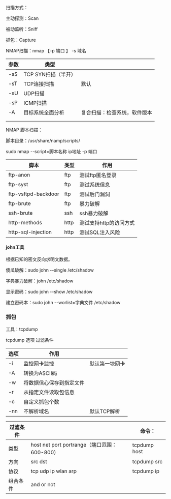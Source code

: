 扫描方式：

主动探测：Scan

被动监听：Sniff

抓包：Capture

NMAP扫描：nmap  【-p 端口  】 -s 域名



| 参数 | 类型                |                              |
| ---- | ------------------- | ---------------------------- |
| -sS  | TCP SYN扫描（半开） |                              |
| -sT  | TCP连接扫描         | 默认                         |
| -sU  | UDP扫描             |                              |
| -sP  | ICMP扫描            |                              |
| -A   | 目标系统全面分析    | 复合扫描：检查系统，软件版本 |
|      |                     |                              |
|      |                     |                              |

NMAP 脚本扫描：

脚本目录：/usr/share/namp/scripts/

sudo  nmap  --script=脚本名称   ip地址 -p 端口

| 脚本                | 类型 | 作用                   |
| ------------------- | ---- | ---------------------- |
| ftp-anon            | ftp  | 测试ftp匿名登录        |
| ftp-syst            | ftp  | 测试系统信息           |
| ftp-vsftpd-backdoor | ftp  | 测试后门漏洞           |
| ftp-brute           | ftp  | 暴力破解               |
| ssh-brute           | ssh  | ssh暴力破解            |
| http-methods        | http | 测试支持http的访问方式 |
| http-sql-injection  | http | 测试SQL注入风险        |

#### john工具

根据已知的密文反向求明文数据。

傻瓜破解：sudo  john  --single  /etc/shadow

字典暴力破解：john  /etc/shadow

显示密码：sudo john --show /etc/shadow

建立密码本：sudo  john --worlist=字典文件  /etc/shadow

### 抓包

工具：tcpdump

tcpdump  选项  过滤条件

| 选项 | 作用                     |                |
| ---- | ------------------------ | -------------- |
| -i   | 监控网卡监控             | 默认第一块网卡 |
| -A   | 转换为ASCII码            |                |
| -w   | 将数据信心保存到指定文件 |                |
| -r   | 从指定文件读取包信息     |                |
| -c   | 自定义抓包个数           |                |
| -nn  | 不解析域名               | 默认TCP解析    |

| 过滤条件 |                                               | 命令：        |
| -------- | --------------------------------------------- | ------------- |
| 类型     | host net  port portrange（端口范围：600-800） | tcpdump  host |
| 方向     | src dst                                       | tcpdump src   |
| 协议     | tcp udp ip wlan arp                           | tcpdump  ip   |
| 组合条件 | and or not                                    |               |

